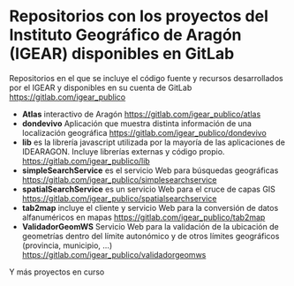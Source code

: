 # Repositorios con los proyectos del Instituto Geográfico de Aragón (IGEAR) disponibles en GitLab

Repositorios en el que se incluye el código fuente y recursos desarrollados por el IGEAR y disponibles en su cuenta de GitLab
https://gitlab.com/igear_publico


* **Atlas** interactivo de Aragón https://gitlab.com/igear_publico/atlas
* **dondevivo** Aplicación que muestra distinta información de una localización geográfica https://gitlab.com/igear_publico/dondevivo
* **lib** es la librería javascript utilizada por la mayoría de las aplicaciones de IDEARAGON. Incluye librerías externas y código propio. https://gitlab.com/igear_publico/lib
* **simpleSearchService** es el servicio Web para búsquedas geográficas https://gitlab.com/igear_publico/simplesearchservice
* **spatialSearchService** es un servicio Web para el cruce de capas GIS https://gitlab.com/igear_publico/spatialsearchservice
* **tab2map** incluye el cliente y servicio Web para la conversión de datos alfanuméricos en mapas https://gitlab.com/igear_publico/tab2map
* **ValidadorGeomWS** Servicio Web para la validación de la ubicación de geometrías dentro del límite autonómico y de otros límites geográficos (provincia, municipio, ...) https://gitlab.com/igear_publico/validadorgeomws

Y más proyectos en curso 
